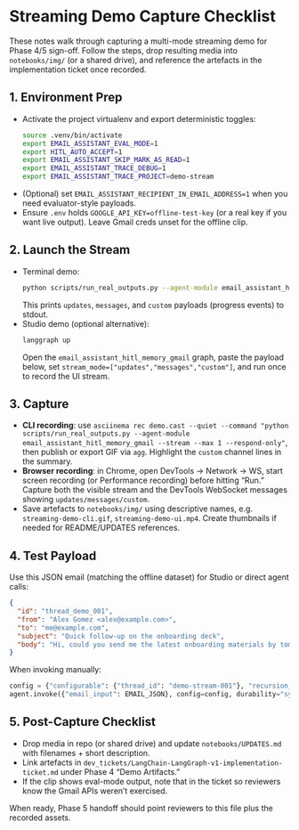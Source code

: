 # Streaming Demo Capture Checklist

These notes walk through capturing a multi-mode streaming demo for Phase 4/5 sign-off. Follow the steps, drop resulting media into `notebooks/img/` (or a shared drive), and reference the artefacts in the implementation ticket once recorded.

## 1. Environment Prep
- Activate the project virtualenv and export deterministic toggles:
  ```bash
  source .venv/bin/activate
  export EMAIL_ASSISTANT_EVAL_MODE=1
  export HITL_AUTO_ACCEPT=1
  export EMAIL_ASSISTANT_SKIP_MARK_AS_READ=1
  export EMAIL_ASSISTANT_TRACE_DEBUG=1
  export EMAIL_ASSISTANT_TRACE_PROJECT=demo-stream
  ```
- (Optional) set `EMAIL_ASSISTANT_RECIPIENT_IN_EMAIL_ADDRESS=1` when you need evaluator-style payloads.
- Ensure `.env` holds `GOOGLE_API_KEY=offline-test-key` (or a real key if you want live output). Leave Gmail creds unset for the offline clip.

## 2. Launch the Stream
- Terminal demo:
  ```bash
  python scripts/run_real_outputs.py --agent-module email_assistant_hitl_memory_gmail --stream --max 1 --respond-only
  ```
  This prints `updates`, `messages`, and `custom` payloads (progress events) to stdout.
- Studio demo (optional alternative):
  ```bash
  langgraph up
  ```
  Open the `email_assistant_hitl_memory_gmail` graph, paste the payload below, set `stream_mode=["updates","messages","custom"]`, and run once to record the UI stream.

## 3. Capture
- **CLI recording**: use `asciinema rec demo.cast --quiet --command "python scripts/run_real_outputs.py --agent-module email_assistant_hitl_memory_gmail --stream --max 1 --respond-only"`, then publish or export GIF via `agg`. Highlight the `custom` channel lines in the summary.
- **Browser recording**: in Chrome, open DevTools → Network → WS, start screen recording (or Performance recording) before hitting “Run.” Capture both the visible stream and the DevTools WebSocket messages showing `updates/messages/custom`.
- Save artefacts to `notebooks/img/` using descriptive names, e.g. `streaming-demo-cli.gif`, `streaming-demo-ui.mp4`. Create thumbnails if needed for README/UPDATES references.

## 4. Test Payload
Use this JSON email (matching the offline dataset) for Studio or direct agent calls:
```json
{
  "id": "thread_demo_001",
  "from": "Alex Gomez <alex@example.com>",
  "to": "me@example.com",
  "subject": "Quick follow-up on the onboarding deck",
  "body": "Hi, could you send me the latest onboarding materials by tomorrow?"
}
```
When invoking manually:
```python
config = {"configurable": {"thread_id": "demo-stream-001"}, "recursion_limit": 80}
agent.invoke({"email_input": EMAIL_JSON}, config=config, durability="sync")
```

## 5. Post-Capture Checklist
- Drop media in repo (or shared drive) and update `notebooks/UPDATES.md` with filenames + short description.
- Link artefacts in `dev_tickets/LangChain-LangGraph-v1-implementation-ticket.md` under Phase 4 “Demo Artifacts.”
- If the clip shows eval-mode output, note that in the ticket so reviewers know the Gmail APIs weren’t exercised.

When ready, Phase 5 handoff should point reviewers to this file plus the recorded assets.
